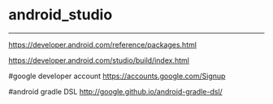 # android_studio
---
https://developer.android.com/reference/packages.html

https://developer.android.com/studio/build/index.html

#google developer account
https://accounts.google.com/Signup

#android gradle DSL
http://google.github.io/android-gradle-dsl/
